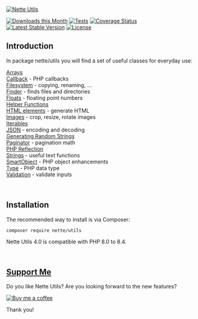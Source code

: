 [![Nette Utils](https://github.com/nette/utils/assets/194960/c33fdb74-0652-4cad-ac6e-c1ce0d29e32a)](https://doc.nette.org/en/utils)

[![Downloads this Month](https://img.shields.io/packagist/dm/nette/utils.svg)](https://packagist.org/packages/nette/utils)
[![Tests](https://github.com/nette/utils/workflows/Tests/badge.svg?branch=master)](https://github.com/nette/utils/actions)
[![Coverage Status](https://coveralls.io/repos/github/nette/utils/badge.svg?branch=master)](https://coveralls.io/github/nette/utils?branch=master)
[![Latest Stable Version](https://poser.pugx.org/nette/utils/v/stable)](https://github.com/nette/utils/releases)
[![License](https://img.shields.io/badge/license-New%20BSD-blue.svg)](https://github.com/nette/utils/blob/master/license.md)


Introduction
------------

In package nette/utils you will find a set of useful classes for everyday use:

  [Arrays](https://doc.nette.org/utils/arrays)<br>
  [Callback](https://doc.nette.org/utils/callback) - PHP callbacks<br>
  [Filesystem](https://doc.nette.org/utils/filesystem) - copying, renaming, …<br>
  [Finder](https://doc.nette.org/utils/finder) - finds files and directories<br>
  [Floats](https://doc.nette.org/utils/floats) - floating point numbers<br>
  [Helper Functions](https://doc.nette.org/utils/helpers)<br>
  [HTML elements](https://doc.nette.org/utils/html-elements) - generate HTML<br>
  [Images](https://doc.nette.org/utils/images) - crop, resize, rotate images<br>
  [Iterables](https://doc.nette.org/utils/iterables) <br>
  [JSON](https://doc.nette.org/utils/json) - encoding and decoding<br>
  [Generating Random Strings](https://doc.nette.org/utils/random)<br>
  [Paginator](https://doc.nette.org/utils/paginator) - pagination math<br>
  [PHP Reflection](https://doc.nette.org/utils/reflection)<br>
  [Strings](https://doc.nette.org/utils/strings) - useful text functions<br>
  [SmartObject](https://doc.nette.org/utils/smartobject) - PHP object enhancements<br>
  [Type](https://doc.nette.org/utils/type) - PHP data type<br>
  [Validation](https://doc.nette.org/utils/validators) - validate inputs<br>

 <!---->

Installation
------------

The recommended way to install is via Composer:

```
composer require nette/utils
```

Nette Utils 4.0 is compatible with PHP 8.0 to 8.4.

 <!---->

[Support Me](https://github.com/sponsors/dg)
--------------------------------------------

Do you like Nette Utils? Are you looking forward to the new features?

[![Buy me a coffee](https://files.nette.org/icons/donation-3.svg)](https://github.com/sponsors/dg)

Thank you!
